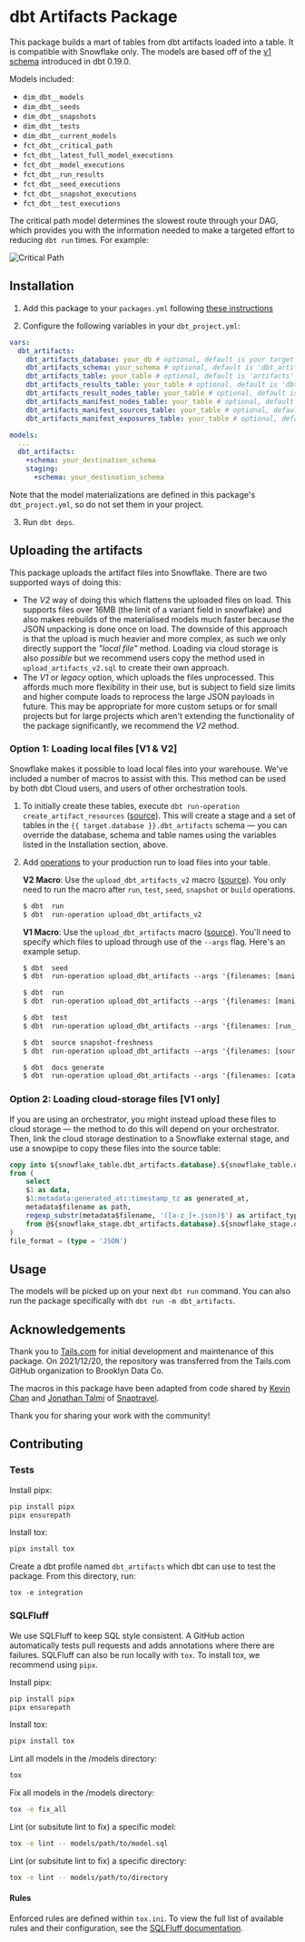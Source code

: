 # dbt Artifacts Package
This package builds a mart of tables from dbt artifacts loaded into a table. It is compatible with Snowflake only. The models are based off of the [v1 schema](https://docs.getdbt.com/reference/artifacts/dbt-artifacts/#notes) introduced in dbt 0.19.0.

Models included:

- `dim_dbt__models`
- `dim_dbt__seeds`
- `dim_dbt__snapshots`
- `dim_dbt__tests`
- `dim_dbt__current_models`
- `fct_dbt__critical_path`
- `fct_dbt__latest_full_model_executions`
- `fct_dbt__model_executions`
- `fct_dbt__run_results`
- `fct_dbt__seed_executions`
- `fct_dbt__snapshot_executions`
- `fct_dbt__test_executions`

The critical path model determines the slowest route through your DAG, which provides you with the information needed to make a targeted effort to reducing `dbt run` times. For example:

![Critical Path](https://github.com/tailsdotcom/dbt_artifacts/raw/main/critical_path.png)

## Installation

1. Add this package to your `packages.yml` following [these instructions](https://docs.getdbt.com/docs/building-a-dbt-project/package-management/)

2. Configure the following variables in your `dbt_project.yml`:

```yml
vars:
  dbt_artifacts:
    dbt_artifacts_database: your_db # optional, default is your target database
    dbt_artifacts_schema: your_schema # optional, default is 'dbt_artifacts'
    dbt_artifacts_table: your_table # optional, default is 'artifacts'
    dbt_artifacts_results_table: your_table # optional, default is 'dbt_run_results'
    dbt_artifacts_result_nodes_table: your_table # optional, default is 'dbt_run_result_nodes'
    dbt_artifacts_manifest_nodes_table: your_table # optional, default is 'dbt_run_manifest_nodes'
    dbt_artifacts_manifest_sources_table: your_table # optional, default is 'dbt_run_manifest_sources'
    dbt_artifacts_manifest_exposures_table: your_table # optional, default is 'dbt_run_manifest_exposures'

models:
  ...
  dbt_artifacts:
    +schema: your_destination_schema
    staging:
      +schema: your_destination_schema

```
Note that the model materializations are defined in this package's `dbt_project.yml`, so do not set them in your project.

3. Run `dbt deps`.

## Uploading the artifacts
This package uploads the artifact files into Snowflake. There are two supported ways of doing this:
- The _V2_ way of doing this which flattens the uploaded files on load. This supports files over
  16MB (the limit of a variant field in snowflake) and also makes rebuilds of the materialised
  models much faster because the JSON unpacking is done once on load. The downside of this approach
  is that the upload is much heavier and more complex, as such we only directly support the
  _"local file"_ method. Loading via cloud storage is also _possible_ but we recommend users
  copy the method used in `upload_artifacts_v2.sql` to create their own approach.
- The _V1_ or _legacy_ option, which uploads the files unprocessed. This affords much more flexibility
  in their use, but is subject to field size limits and higher compute loads to reprocess the
  large JSON payloads in future. This may be appropriate for more custom setups or for small projects
  but for large projects which aren't extending the functionality of the package significantly, we
  recommend the _V2_ method.

### Option 1: Loading local files [V1 & V2]
Snowflake makes it possible to load local files into your warehouse. We've included a number of macros to assist with this. This method can be used by both dbt Cloud users, and users of other orchestration tools.

1. To initially create these tables, execute `dbt run-operation create_artifact_resources`
   ([source](macros/create_artifact_resources.sql)). This will create a stage and a set of tables in
   the `{{ target.database }}.dbt_artifacts` schema — you can override the database, schema and table
   names using the variables listed in the Installation section, above.

2. Add [operations](https://docs.getdbt.com/docs/building-a-dbt-project/hooks-operations/#operations)
   to your production run to load files into your table.
   
   **V2 Macro**: Use the `upload_dbt_artifacts_v2` macro ([source](macros/upload_artifacts.sql)). You only
   need to run the macro after `run`, `test`, `seed`, `snapshot` or `build` operations.
   ```txt
   $ dbt  run
   $ dbt  run-operation upload_dbt_artifacts_v2
   ```

   **V1 Macro**: Use the `upload_dbt_artifacts` macro ([source](macros/upload_artifacts.sql)). You'll need
   to specify which files to upload through use of the `--args` flag. Here's an example setup.
   ```txt
   $ dbt  seed
   $ dbt  run-operation upload_dbt_artifacts --args '{filenames: [manifest, run_results]}'

   $ dbt  run
   $ dbt  run-operation upload_dbt_artifacts --args '{filenames: [manifest, run_results]}'

   $ dbt  test
   $ dbt  run-operation upload_dbt_artifacts --args '{filenames: [run_results]}'

   $ dbt  source snapshot-freshness
   $ dbt  run-operation upload_dbt_artifacts --args '{filenames: [sources]}'

   $ dbt  docs generate
   $ dbt  run-operation upload_dbt_artifacts --args '{filenames: [catalog]}'
   ```

### Option 2: Loading cloud-storage files [V1 only]

If you are using an orchestrator, you might instead upload these files to cloud storage — the method to do this will depend on your orchestrator. Then, link the cloud storage destination to a Snowflake external stage, and use a snowpipe to copy these files into the source table:

```sql
copy into ${snowflake_table.dbt_artifacts.database}.${snowflake_table.dbt_artifacts.schema}.${snowflake_table.dbt_artifacts.name}
from (
    select
    $1 as data,
    $1:metadata:generated_at::timestamp_tz as generated_at,
    metadata$filename as path,
    regexp_substr(metadata$filename, '([a-z_]+.json)$') as artifact_type
    from @${snowflake_stage.dbt_artifacts.database}.${snowflake_stage.dbt_artifacts.schema}.${snowflake_stage.dbt_artifacts.name}
)
file_format = (type = 'JSON')
```

## Usage
The models will be picked up on your next `dbt run` command. You can also run the package specifically with `dbt run -m dbt_artifacts`.

## Acknowledgements
Thank you to [Tails.com](https://tails.com/gb/careers/) for initial development and maintenance of this package. On 2021/12/20, the repository was transferred from the Tails.com GitHub organization to Brooklyn Data Co.

The macros in this package have been adapted from code shared by [Kevin Chan](https://github.com/KevinC-wk) and [Jonathan Talmi](https://github.com/jtalmi) of [Snaptravel](snaptravel.com).

Thank you for sharing your work with the community!

## Contributing

### Tests

Install pipx:
```bash
pip install pipx
pipx ensurepath
```

Install tox:
```bash
pipx install tox
```

Create a dbt profile named `dbt_artifacts` which dbt can use to test the package. From this directory, run:

```
tox -e integration
```

### SQLFluff

We use SQLFluff to keep SQL style consistent. A GitHub action automatically tests pull requests and adds annotations where there are failures. SQLFluff can also be run locally with `tox`. To install tox, we recommend using `pipx`.

Install pipx:
```bash
pip install pipx
pipx ensurepath
```

Install tox:
```bash
pipx install tox
```

Lint all models in the /models directory:
```bash
tox
```

Fix all models in the /models directory:
```bash
tox -e fix_all
```

Lint (or subsitute lint to fix) a specific model:
```bash
tox -e lint -- models/path/to/model.sql
```

Lint (or subsitute lint to fix) a specific directory:
```bash
tox -e lint -- models/path/to/directory
```

#### Rules

Enforced rules are defined within `tox.ini`. To view the full list of available rules and their configuration, see the [SQLFluff documentation](https://docs.sqlfluff.com/en/stable/rules.html).

